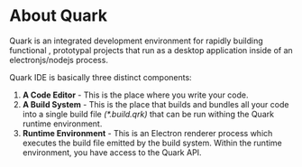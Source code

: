 # About Quark

Quark is an integrated development environment for rapidly building functional , prototypal projects that run as a desktop application inside of an electronjs/nodejs process.

Quark IDE is basically three distinct components:

1. __A Code Editor__ - This is the place where you write your code.
2. __A Build System__ - This is the place that builds and bundles all your code into a single build file _(*.build.qrk)_ that can be run withing the Quark runtime environment.
3. __Runtime Environment__ - This is an Electron renderer process which executes the build file emitted by the build system. Within the runtime environment, you have access to the Quark API.

<!-- Android Studio is the official integrated development environment for Google's Android operating system, built on JetBrains' IntelliJ IDEA software and designed specifically for Android development. It is available for download on Windows, macOS and Linux based operating systems. -->